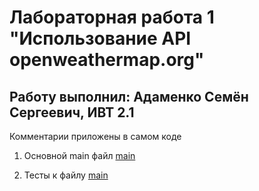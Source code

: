 # Лабораторная работа 1 "Использование API openweathermap.org"
## Работу выполнил: Адаменко Семён Сергеевич, ИВТ 2.1

Комментарии приложены в самом коде

1) Основной main файл
[main](./main.py)

2) Тесты к файлу
[main](./test_fib.py)
